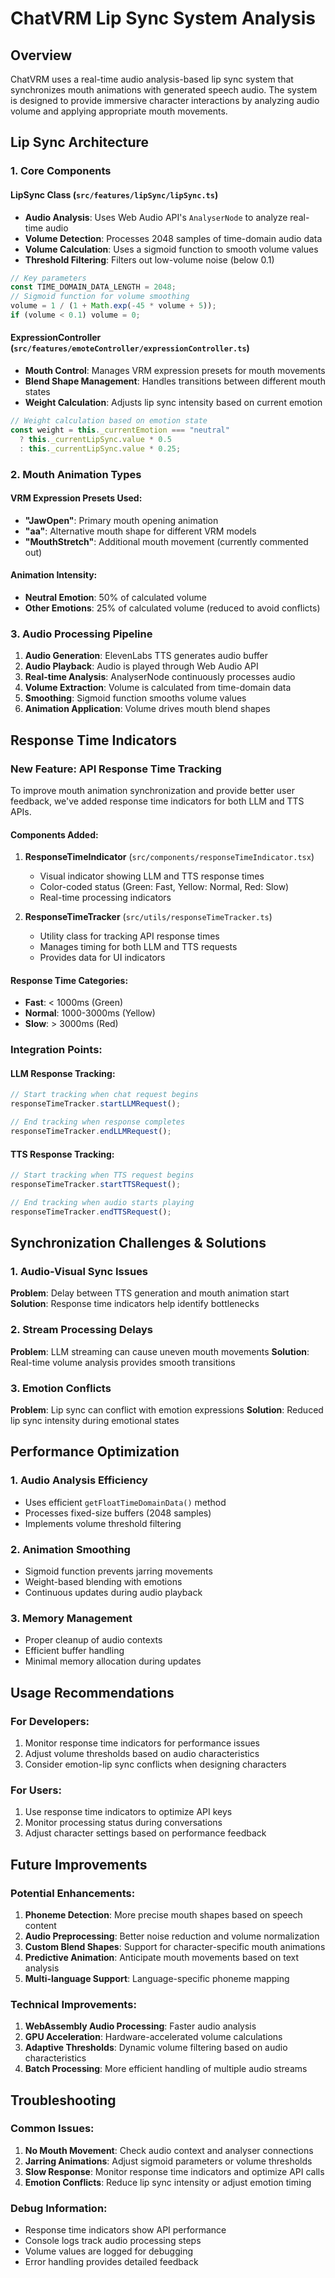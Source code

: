 # ChatVRM Lip Sync System Analysis

## Overview
ChatVRM uses a real-time audio analysis-based lip sync system that synchronizes mouth animations with generated speech audio. The system is designed to provide immersive character interactions by analyzing audio volume and applying appropriate mouth movements.

## Lip Sync Architecture

### 1. Core Components

#### LipSync Class (`src/features/lipSync/lipSync.ts`)
- **Audio Analysis**: Uses Web Audio API's `AnalyserNode` to analyze real-time audio
- **Volume Detection**: Processes 2048 samples of time-domain audio data
- **Volume Calculation**: Uses a sigmoid function to smooth volume values
- **Threshold Filtering**: Filters out low-volume noise (below 0.1)

```typescript
// Key parameters
const TIME_DOMAIN_DATA_LENGTH = 2048;
// Sigmoid function for volume smoothing
volume = 1 / (1 + Math.exp(-45 * volume + 5));
if (volume < 0.1) volume = 0;
```

#### ExpressionController (`src/features/emoteController/expressionController.ts`)
- **Mouth Control**: Manages VRM expression presets for mouth movements
- **Blend Shape Management**: Handles transitions between different mouth states
- **Weight Calculation**: Adjusts lip sync intensity based on current emotion

```typescript
// Weight calculation based on emotion state
const weight = this._currentEmotion === "neutral" 
  ? this._currentLipSync.value * 0.5 
  : this._currentLipSync.value * 0.25;
```

### 2. Mouth Animation Types

#### VRM Expression Presets Used:
- **"JawOpen"**: Primary mouth opening animation
- **"aa"**: Alternative mouth shape for different VRM models
- **"MouthStretch"**: Additional mouth movement (currently commented out)

#### Animation Intensity:
- **Neutral Emotion**: 50% of calculated volume
- **Other Emotions**: 25% of calculated volume (reduced to avoid conflicts)

### 3. Audio Processing Pipeline

1. **Audio Generation**: ElevenLabs TTS generates audio buffer
2. **Audio Playback**: Audio is played through Web Audio API
3. **Real-time Analysis**: AnalyserNode continuously processes audio
4. **Volume Extraction**: Volume is calculated from time-domain data
5. **Smoothing**: Sigmoid function smooths volume values
6. **Animation Application**: Volume drives mouth blend shapes

## Response Time Indicators

### New Feature: API Response Time Tracking

To improve mouth animation synchronization and provide better user feedback, we've added response time indicators for both LLM and TTS APIs.

#### Components Added:

1. **ResponseTimeIndicator** (`src/components/responseTimeIndicator.tsx`)
   - Visual indicator showing LLM and TTS response times
   - Color-coded status (Green: Fast, Yellow: Normal, Red: Slow)
   - Real-time processing indicators

2. **ResponseTimeTracker** (`src/utils/responseTimeTracker.ts`)
   - Utility class for tracking API response times
   - Manages timing for both LLM and TTS requests
   - Provides data for UI indicators

#### Response Time Categories:
- **Fast**: < 1000ms (Green)
- **Normal**: 1000-3000ms (Yellow)  
- **Slow**: > 3000ms (Red)

### Integration Points:

#### LLM Response Tracking:
```typescript
// Start tracking when chat request begins
responseTimeTracker.startLLMRequest();

// End tracking when response completes
responseTimeTracker.endLLMRequest();
```

#### TTS Response Tracking:
```typescript
// Start tracking when TTS request begins
responseTimeTracker.startTTSRequest();

// End tracking when audio starts playing
responseTimeTracker.endTTSRequest();
```

## Synchronization Challenges & Solutions

### 1. Audio-Visual Sync Issues

**Problem**: Delay between TTS generation and mouth animation start
**Solution**: Response time indicators help identify bottlenecks

### 2. Stream Processing Delays

**Problem**: LLM streaming can cause uneven mouth movements
**Solution**: Real-time volume analysis provides smooth transitions

### 3. Emotion Conflicts

**Problem**: Lip sync can conflict with emotion expressions
**Solution**: Reduced lip sync intensity during emotional states

## Performance Optimization

### 1. Audio Analysis Efficiency
- Uses efficient `getFloatTimeDomainData()` method
- Processes fixed-size buffers (2048 samples)
- Implements volume threshold filtering

### 2. Animation Smoothing
- Sigmoid function prevents jarring movements
- Weight-based blending with emotions
- Continuous updates during audio playback

### 3. Memory Management
- Proper cleanup of audio contexts
- Efficient buffer handling
- Minimal memory allocation during updates

## Usage Recommendations

### For Developers:
1. Monitor response time indicators for performance issues
2. Adjust volume thresholds based on audio characteristics
3. Consider emotion-lip sync conflicts when designing characters

### For Users:
1. Use response time indicators to optimize API keys
2. Monitor processing status during conversations
3. Adjust character settings based on performance feedback

## Future Improvements

### Potential Enhancements:
1. **Phoneme Detection**: More precise mouth shapes based on speech content
2. **Audio Preprocessing**: Better noise reduction and volume normalization
3. **Custom Blend Shapes**: Support for character-specific mouth animations
4. **Predictive Animation**: Anticipate mouth movements based on text analysis
5. **Multi-language Support**: Language-specific phoneme mapping

### Technical Improvements:
1. **WebAssembly Audio Processing**: Faster audio analysis
2. **GPU Acceleration**: Hardware-accelerated volume calculations
3. **Adaptive Thresholds**: Dynamic volume filtering based on audio characteristics
4. **Batch Processing**: More efficient handling of multiple audio streams

## Troubleshooting

### Common Issues:
1. **No Mouth Movement**: Check audio context and analyser connections
2. **Jarring Animations**: Adjust sigmoid parameters or volume thresholds
3. **Slow Response**: Monitor response time indicators and optimize API calls
4. **Emotion Conflicts**: Reduce lip sync intensity or adjust emotion timing

### Debug Information:
- Response time indicators show API performance
- Console logs track audio processing steps
- Volume values are logged for debugging
- Error handling provides detailed feedback 